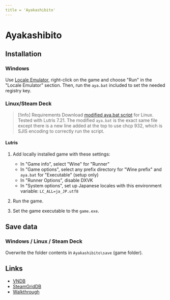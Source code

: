 ```yaml
---
title = 'Ayakashibito'
---
```


# Ayakashibito
## Installation

### Windows

Use [Locale Emulator](https://xupefei.github.io/Locale-Emulator/), right-click on the game and choose "Run" in the "Locale Emulator" section. Then, run the `aya.bat` included to set the needed registry key.

### Linux/Steam Deck

> [!info] Requirements
> Download [modified aya.bat script](https://www.visualnovelwiki.org/tutorials/liarsoftengine/mciqtz32.zip) for Linux. Tested with Lutris 7.21. The modified `aya.bat` is the exact same file except there is a new line added at the top to use chcp 932, which is SJIS encoding to correctly run the script.

#### Lutris

1. Add locally installed game with these settings:

   * In "Game info", select "Wine" for "Runner"
   * In "Game options", select any prefix directory for "Wine prefix" and `aya.bat` for "Executable" (setup only)
   * In "Runner Options", disable DXVK
   * In "System options", set up Japanese locales with this environment variable: `LC_ALL=ja_JP.utf8`

2. Run the game.
3. Set the game executable to the `game.exe`.

## Save data

### Windows / Linux / Steam Deck

Overwrite the folder contents in `Ayakashibito\save` (game folder).

## Links

* [VNDB](https://vndb.org/v646)
* [SteamGridDB](https://www.steamgriddb.com/game/5356633)
* [Walkthrough](https://forums.fuwanovel.net/topic/4131-ayakashibito/)
